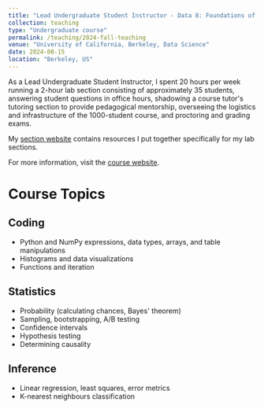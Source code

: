 ```yaml
---
title: "Lead Undergraduate Student Instructor - Data 8: Foundations of Data Science"
collection: teaching
type: "Undergraduate course"
permalink: /teaching/2024-fall-teaching
venue: "University of California, Berkeley, Data Science"
date: 2024-08-15
location: "Berkeley, US"
---
```


As a Lead Undergraduate Student Instructor, I spent 20 hours per week running a 2-hour lab section consisting of approximately 35 students, answering student questions in office hours, shadowing a course tutor's tutoring section to provide pedagogical mentorship, overseeing the logistics and infrastructure of the 1000-student course, and proctoring and grading exams.

My [section website](https://tinyurl.com/aileendata8sp24) contains resources I put together specifically for my lab sections.

For more information, visit the [course website](https://www.data8.org/fa24/).

Course Topics
======

Coding
------
*   Python and NumPy expressions, data types, arrays, and table manipulations
*   Histograms and data visualizations
*   Functions and iteration

Statistics
------
*   Probability (calculating chances, Bayes' theorem)
*   Sampling, bootstrapping, A/B testing
*   Confidence intervals
*   Hypothesis testing
*   Determining causality

Inference
------
*   Linear regression, least squares, error metrics
*   K-nearest neighbours classification